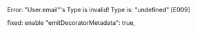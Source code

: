 Error: "User.email"'s Type is invalid! Type is: "undefined" [E009]

fixed: enable "emitDecoratorMetadata": true,   